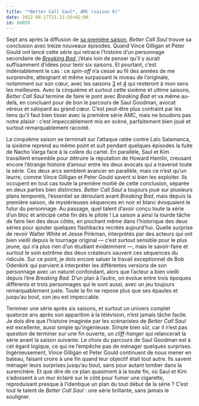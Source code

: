 ```yaml
---
title: "*Better Call Saul*, AMC (saison 6)"
date: 2022-08-17T21:21:55+02:00
id: 60059 
---
```


Sept ans après la diffusion de [sa première saison](https://voiretmanger.fr/better-call-saul-gilligan-gould-amc/), *Better Call Saul* trouve sa conclusion avec treize nouveaux épisodes. Quand Vince Gilligan et Peter Gould ont lancé cette série qui retrace l’histoire d’un personnage secondaire de [*Breaking Bad*](https://voiretmanger.fr/breaking-bad-gilligan/), j’étais loin de penser qu’il y aurait suffisamment d’idées pour tenir six saisons. Et pourtant, c’est indéniablement le cas : ce *spin-off* n’a cessé au fil des années de me surprendre, atteignant et même surpassant le niveau  de l’originale, notamment sur son cœur, avec les saisons [3](https://voiretmanger.fr/better-call-saul-gilligan-gould-amc/#3) et [4](https://voiretmanger.fr/better-call-saul-gilligan-gould-amc/#4) qui resteront à mon sens les meilleures. Avec la cinquième et surtout cette sixième et ultime saisons, *Better Call Saul* termine de faire le pont avec *Breaking Bad* et va même au-delà, en concluant pour de bon le parcours de Saul Goodman, avocat véreux et salopard au grand cœur. C’est peut-être plus contraint par les liens qu’il faut bien tisser avec la première série AMC, mais ne boudons pas notre plaisir : c’est impeccablement mis en scène, parfaitement bien joué et surtout remarquablement raconté.

La cinquième saison se terminait sur l’attaque ratée contre Lalo Salamanca, la sixième reprend au même point et suit pendant quelques épisodes la fuite de Nacho Varga face à la colère du cartel. En parallèle, Saul et Kim travaillent ensemble pour détruire la réputation de Howard Hamlin, creusant encore l’étrange histoire d’amour entre les deux avocats qui a traversé toute la série. Ces deux arcs semblent avancer en parallèle, mais ce n’est qu’un leurre, comme Vince Gilligan et Peter Gould savent si bien les exploiter. Ils occupent en tout cas toute la première moitié de cette conclusion, séparée en deux parties bien distinctes. *Better Call Saul* a toujours joué sur plusieurs plans temporels, l’essentiel se déroulant avant *Breaking Bad*, mais depuis la première saison, de mystérieuses séquences en noir et blanc évoquaient le futur du personnage. Au passage, quel talent d’avoir conçu toute la série d’un bloc et anticipé cette fin dès le pilote ! La saison a ainsi la lourde tâche de faire lien des deux côtés, en piochant même dans l’historique des deux séries pour ajouter quelques flashbacks recréés aujourd’hui. Quelle surprise de revoir Walter White et Jesse Pinkman, interprétés par des acteurs qui ont bien vieilli depuis le tournage original — c’est surtout sensible pour le plus jeune, qui n’a plus rien d’un étudiant évidemment —, mais le savoir-faire et surtout le soin extrême des deux créateurs sauvent ces séquences du ridicule. Sur ce point, je dois encore saluer le travail exceptionnel de	Bob Odenkirk qui parvient à interpréter les différentes versions de son personnage avec un naturel confondant, alors que l’acteur a bien vieilli depuis l’ère *Breaking Bad*. D’un plan à l’autre, on évolue entre trois époques différents et trois personnages qui le sont aussi, avec un jeu toujours remarquablement juste. Toute la fin ne repose plus que ses épaules et jusqu’au bout, son jeu est impeccable.

Terminer une série après six saisons, et surtout un univers complet quatorze ans après son apparition à la télévision, n’est jamais tâche facile. Je dois dire que l’histoire imaginée par les scénaristes de *Better Call Saul* est excellente, aussi simple qu’ingénieuse. Simple bien sûr, car il n’est pas question de terminer sur une fin ouverte, un *cliff-hanger* qui relancerait la série avant la saison suivante. Le choix du parcours de Saul Goodman est à cet égard logique, ce qui ne l’empêche pas de ménager quelques surprises. Ingénieusement, Vince Gilligan et Peter Gould continuent de nous mener en bateau, faisant croire à une fin quand leur objectif était tout autre. Ils savent ménager leurs surprises jusqu’au bout, sans pour autant tomber dans la surenchère. Et que dire de ce plan quasiment à la toute fin, où Saul et Kim s’adossent à un mur éclairé sur le côté pour fumer une cigarette, reproduisant presque à l’identique un plan du tout début de la série ? C’est tout le talent de *Better Call Saul* : une série brillante, sans jamais le souligner. 